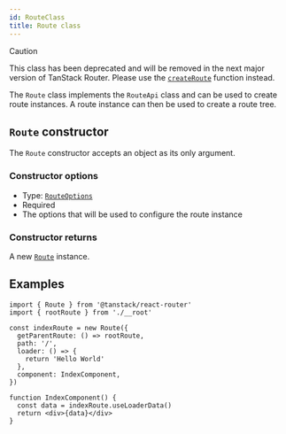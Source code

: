 ```yaml
---
id: RouteClass
title: Route class
---
```


> [!CAUTION]
> This class has been deprecated and will be removed in the next major version of TanStack Router.
> Please use the [`createRoute`](../createRouteFunction) function instead.

The `Route` class implements the `RouteApi` class and can be used to create route instances. A route instance can then be used to create a route tree.

## `Route` constructor

The `Route` constructor accepts an object as its only argument.

### Constructor options

- Type: [`RouteOptions`](../RouteOptionsType)
- Required
- The options that will be used to configure the route instance

### Constructor returns

A new [`Route`](../RouteType) instance.

## Examples

```tsx
import { Route } from '@tanstack/react-router'
import { rootRoute } from './__root'

const indexRoute = new Route({
  getParentRoute: () => rootRoute,
  path: '/',
  loader: () => {
    return 'Hello World'
  },
  component: IndexComponent,
})

function IndexComponent() {
  const data = indexRoute.useLoaderData()
  return <div>{data}</div>
}
```
